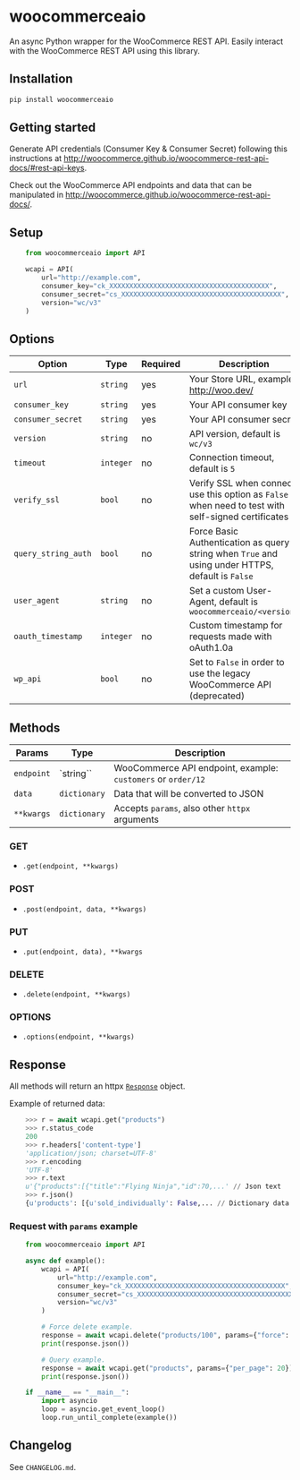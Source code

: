# woocommerceaio

An async Python wrapper for the WooCommerce REST API. Easily interact with the WooCommerce REST API using this library.

## Installation

```sh
pip install woocommerceaio
```

## Getting started

Generate API credentials (Consumer Key & Consumer Secret) following this instructions at http://woocommerce.github.io/woocommerce-rest-api-docs/#rest-api-keys.

Check out the WooCommerce API endpoints and data that can be manipulated in http://woocommerce.github.io/woocommerce-rest-api-docs/.

## Setup
    
```python
    from woocommerceaio import API

    wcapi = API(
        url="http://example.com",
        consumer_key="ck_XXXXXXXXXXXXXXXXXXXXXXXXXXXXXXXXXXXXXXXX",
        consumer_secret="cs_XXXXXXXXXXXXXXXXXXXXXXXXXXXXXXXXXXXXXXXX",
        version="wc/v3"
    )
```

## Options

| Option                | Type        | Required | Description                                                                                           |
|-----------------------|-------------|----------|-------------------------------------------------------------------------------------------------------|
| `url`               | `string`  | yes      | Your Store URL, example: http://woo.dev/                                                              |
| `consumer_key`      | `string`  | yes      | Your API consumer key                                                                                 |
| `consumer_secret`   | `string`  | yes      | Your API consumer secret                                                                              |
| `version`           | `string`  | no       | API version, default is ``wc/v3``                                                                     |
| `timeout`           | `integer` | no       | Connection timeout, default is ``5``                                                                  |
| `verify_ssl`        | `bool`    | no       | Verify SSL when connect, use this option as `False` when need to test with self-signed certificates |
| `query_string_auth` | `bool`    | no       | Force Basic Authentication as query string when ``True`` and using under HTTPS, default is `False`  |
| `user_agent`        | `string`  | no       | Set a custom User-Agent, default is `woocommerceaio/<version>`                             |
| `oauth_timestamp`   | `integer` | no       | Custom timestamp for requests made with oAuth1.0a                                                     |
| `wp_api`            | `bool`    | no       | Set to `False` in order to use the legacy WooCommerce API (deprecated)    

## Methods

|    Params    |      Type      |                           Description                            |
---------------|----------------|------------------------------------------------------------------|
| `endpoint` | `string``     | WooCommerce API endpoint, example: `customers` or `order/12` |
| `data`     | `dictionary` | Data that will be converted to JSON                              |
| `**kwargs` | `dictionary` | Accepts `params`, also other `httpx` arguments                   |

### GET

- `.get(endpoint, **kwargs)`

### POST

- `.post(endpoint, data, **kwargs)`

### PUT

- `.put(endpoint, data), **kwargs`

### DELETE

- `.delete(endpoint, **kwargs)`

### OPTIONS

- `.options(endpoint, **kwargs)`

## Response


All methods will return an httpx [`Response`](https://www.python-httpx.org/api/#response) object.

Example of returned data:

```python
    >>> r = await wcapi.get("products")
    >>> r.status_code
    200
    >>> r.headers['content-type']
    'application/json; charset=UTF-8'
    >>> r.encoding
    'UTF-8'
    >>> r.text
    u'{"products":[{"title":"Flying Ninja","id":70,...' // Json text
    >>> r.json()
    {u'products': [{u'sold_individually': False,... // Dictionary data
```

### Request with `params` example

```python
    from woocommerceaio import API

    async def example():
        wcapi = API(
            url="http://example.com",
            consumer_key="ck_XXXXXXXXXXXXXXXXXXXXXXXXXXXXXXXXXXXXXXXX",
            consumer_secret="cs_XXXXXXXXXXXXXXXXXXXXXXXXXXXXXXXXXXXXXXXX",
            version="wc/v3"
        )

        # Force delete example.
        response = await wcapi.delete("products/100", params={"force": True})
        print(response.json())

        # Query example.
        response = await wcapi.get("products", params={"per_page": 20})
        print(response.json())

    if __name__ == "__main__":
        import asyncio
        loop = asyncio.get_event_loop()
        loop.run_until_complete(example())
```

## Changelog

See `CHANGELOG.md`.
